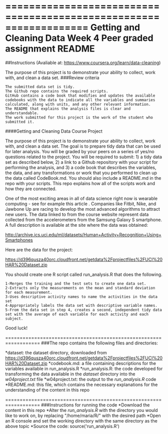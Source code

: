 ==================================================================
Getting and Cleaning Data
Week 4
Peer graded assignment
README
==================================================================
##Instructions 
(Avaliable at: https://www.coursera.org/learn/data-cleaning)

The purpose of this project is to demonstrate your ability to collect, work with, and clean a data set.
###Review criteria

    The submitted data set is tidy.
    The Github repo contains the required scripts.
    GitHub contains a code book that modifies and updates the available codebooks with the data to indicate all the variables and summaries calculated, along with units, and any other relevant information.
    The README that explains the analysis files is clear and understandable.
    The work submitted for this project is the work of the student who submitted it.

####Getting and Cleaning Data Course Project

The purpose of this project is to demonstrate your ability to collect, work with, and clean a data set. The goal is to prepare tidy data that can be used for later analysis. You will be graded by your peers on a series of yes/no questions related to the project. You will be required to submit: 1) a tidy data set as described below, 2) a link to a Github repository with your script for performing the analysis, and 3) a code book that describes the variables, the data, and any transformations or work that you performed to clean up the data called CodeBook.md. You should also include a README.md in the repo with your scripts. This repo explains how all of the scripts work and how they are connected.

One of the most exciting areas in all of data science right now is wearable computing - see for example this article . Companies like Fitbit, Nike, and Jawbone Up are racing to develop the most advanced algorithms to attract new users. The data linked to from the course website represent data collected from the accelerometers from the Samsung Galaxy S smartphone. A full description is available at the site where the data was obtained:

http://archive.ics.uci.edu/ml/datasets/Human+Activity+Recognition+Using+Smartphones

Here are the data for the project:

https://d396qusza40orc.cloudfront.net/getdata%2Fprojectfiles%2FUCI%20HAR%20Dataset.zip

You should create one R script called run_analysis.R that does the following.

    1-Merges the training and the test sets to create one data set.
    2-Extracts only the measurements on the mean and standard deviation for each measurement.
    3-Uses descriptive activity names to name the activities in the data set
    4-Appropriately labels the data set with descriptive variable names.
    5-From the data set in step 4, creates a second, independent tidy data set with the average of each variable for each activity and each subject.

Good luck!

==================================================================
###The repo contains the following files and directories:

*dataset: the dataset directory, downloaded from https://d396qusza40orc.cloudfront.net/getdata%2Fprojectfiles%2FUCI%20HAR%20Dataset.zip
*codebook.md: a file containing descriptions for the variables available in run_analysis.R
*run_analysis.R: the code developed for transforming the data available in the *dataset* directory into the *w04project.txt* file
*w04project.txt: the output to the *run_analysis.R* code
*README.md: this file, which contains the necessary explanations for the understanding of the content in this repo

==================================================================
###Instructions for running the code
*Download the content in this repo
*Alter the *run_analysis.R* with the directory you would like to work on, by replacing "/home/maria/R/" with the desired path
*Open an R console and set the working directory with the same directory as the above topic
*Source the code: source('run_analysis.R')
